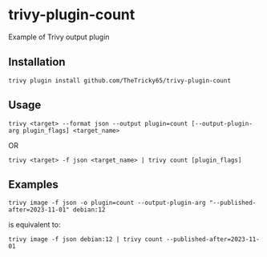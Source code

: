 # trivy-plugin-count
Example of Trivy output plugin

## Installation
```shell
trivy plugin install github.com/TheTricky65/trivy-plugin-count
```

## Usage

```shell
trivy <target> --format json --output plugin=count [--output-plugin-arg plugin_flags] <target_name>
```

OR

```shell
trivy <target> -f json <target_name> | trivy count [plugin_flags]
```

## Examples

```shell
trivy image -f json -o plugin=count --output-plugin-arg "--published-after=2023-11-01" debian:12
```

is equivalent to:

```shell
trivy image -f json debian:12 | trivy count --published-after=2023-11-01
```
